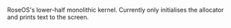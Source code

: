 RoseOS's lower-half monolithic kernel. Currently only initialises the allocator and prints text to the screen.